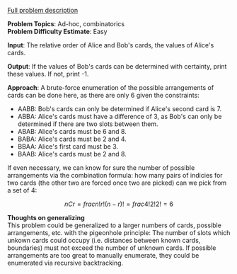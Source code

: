 [Full problem description](https://mausa21.kattis.com/problems/codeguessing)

**Problem Topics**: Ad-hoc, combinatorics  
**Problem Difficulty Estimate**: Easy

**Input**: The relative order of Alice and Bob's cards, the values of Alice's cards.  

**Output**: If the values of Bob's cards can be determined with certainty, print these values.  If not, print -1.  

**Approach**: A brute-force enumeration of the possible arrangements of cards can be done here, as there are only 6 given the constraints:

  - AABB: Bob's cards can only be determined if Alice's second card is 7.  
  - ABBA: Alice's cards must have a difference of 3, as Bob's can only be determined if there are two slots between them.    
  - ABAB: Alice's cards must be 6 and 8.  
  - BABA: Alice's cards must be 2 and 4.    
  - BBAA: Alice's first card must be 3.  
  - BAAB: Alice's cards must be 2 and 8.

  If even necessary, we can know for sure the number of possible arrangements via the combination formula: how many pairs of indicies for two cards (the other two are forced once two are picked) can we pick from a set of 4:
  
  $$nCr = frac{n!}{r!(n-r)!} = frac{4!}{2!2!}=6$$
  
  **Thoughts on generalizing**  
  This problem could be generalized to a larger numbers of cards, possible arrangements, etc. with the pigeonhole principle: 
  The number of slots which unkown cards could occupy (i.e. distances between known cards, boundaries) must not exceed the number of unknown cards.
  If possible arrangements are too great to manually enumerate, they could be enumerated via recursive backtracking. 
